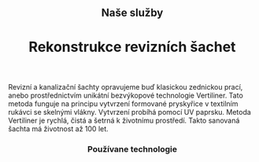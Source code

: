 <header class="page-header page-header--centered">
    <h2 class="page-header__subtitle">Naše služby</h2>
    <h1 class="page-header__title">Rekonstrukce revizních šachet</h1>
</header>

<section class="page-paragraph">
    <main class="page-paragraph__content">
        <p class="page-paragraph__text">Revizní a kanalizační šachty opravujeme buď klasickou zednickou prací, anebo prostřednictvím unikátní bezvýkopové technologie Vertiliner. Tato metoda funguje na principu vytvrzení formované pryskyřice v textilním rukávci se skelnými vlákny. Vytvrzení probíhá pomocí UV paprsku.  Metoda Vertiliner je rychlá, čistá a šetrná k životnímu prostředí. Takto sanovaná šachta má životnost až 100 let.</p>
    </main>
</section>

<header class="page-header page-header--centered">
    <h3 class="page-header__section-title">Používane technologie</h3>
</header>

<section class="section section--wide section--centered">
    <InfoBox
      title="Rekonstrukce revizních šachet metodou Vertiliner"
      text="Lorem ipsum dolor sit amet, consectetur adipisicing elit, sed do eiusmod tempor incididunt ut labore et dolore magna aliqua."
      ctaUrl="#"
      ctaText="Zjistit více"
      imageUrl="/img/frontpage/4.png"
      :imageRight="true"
      :imageBig="true"
      :isBlue="true"
    />
    <InfoBox
      title="Rekonstrukce kanalizačních šachet zednickou metodou"
      text="Lorem ipsum dolor sit amet, consectetur adipisicing elit, sed do eiusmod tempor incididunt ut labore et dolore magna aliqua."
      ctaUrl="#"
      ctaText="Zjistit více"
      imageUrl="/img/frontpage/4.png"
      :imageLeft="true"
      :imageBig="true"
      :isWhite="true"
    />
</section>

<ReferencesSection/>

<AboutUsSection/>

<Contact />
